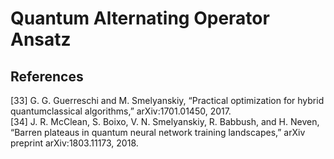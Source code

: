 # Quantum Alternating Operator Ansatz











## References
[33] G. G. Guerreschi and M. Smelyanskiy, “Practical optimization for hybrid quantumclassical algorithms,” arXiv:1701.01450, 2017.\
[34] J. R. McClean, S. Boixo, V. N. Smelyanskiy, R. Babbush, and H. Neven, “Barren plateaus in quantum neural network training landscapes,” arXiv preprint
arXiv:1803.11173, 2018.